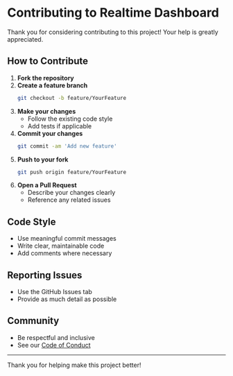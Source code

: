 # Contributing to Realtime Dashboard

Thank you for considering contributing to this project! Your help is greatly appreciated.

## How to Contribute

1. **Fork the repository**
2. **Create a feature branch**
   ```sh
   git checkout -b feature/YourFeature
   ```
3. **Make your changes**
   - Follow the existing code style
   - Add tests if applicable
4. **Commit your changes**
   ```sh
   git commit -am 'Add new feature'
   ```
5. **Push to your fork**
   ```sh
   git push origin feature/YourFeature
   ```
6. **Open a Pull Request**
   - Describe your changes clearly
   - Reference any related issues

## Code Style
- Use meaningful commit messages
- Write clear, maintainable code
- Add comments where necessary

## Reporting Issues
- Use the GitHub Issues tab
- Provide as much detail as possible

## Community
- Be respectful and inclusive
- See our [Code of Conduct](CODE_OF_CONDUCT.md)

---

Thank you for helping make this project better! 